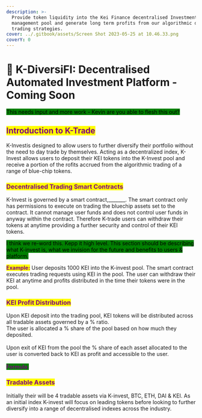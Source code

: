 ```yaml
---
description: >-
  Provide token liquidity into the Kei Finance decentralised Investment
  management pool and generate long term profits from our algorithmic dex
  trading strategies.
cover: ../.gitbook/assets/Screen Shot 2023-05-25 at 10.46.33.png
coverY: 0
---
```


# 💱 K-DiversiFI: Decentralised Automated Investment Platform - Coming Soon

<mark style="background-color:green;">This needs input and more work - Kevin are you able to flesh this out?</mark>

## <mark style="color:purple;">Introduction to K-Trade</mark>&#x20;

K-Investis designed to allow users to further diversify their portfolio without the need to day trade by themselves. Acting as a decentralized index, K-Invest allows users to deposit their KEI tokens into the K-Invest pool and receive a portion of the rofits accrued from the algorithmic trading of a range of blue-chip tokens.



### <mark style="color:purple;">Decentralised Trading Smart Contracts</mark>&#x20;

K-Invest is governed by a smart contract,\_\_\_\_\_\_\_. The smart contract only has permissions to execute on trading the bluechip assets set to the contract. It cannot manage user funds and does not control user funds in anyway within the contract. Therefore K-trade users can withdraw their tokens at anytime providing a further security and control of their KEI tokens.&#x20;

<mark style="background-color:green;">I think we re-word this. Kepp it high level. This section should be describing what K-invest is, what we invision for the future and benefits to users & platform.</mark>

<mark style="color:purple;">**Example:**</mark> User deposits 1000 KEI into the K-invest pool. The smart contract executes trading requests using KEI in the pool. The user can withdraw their KEI at anytime and profits distributed in the time their tokens were in the pool.&#x20;

### <mark style="color:purple;">KEI Profit Distribution</mark>&#x20;

Upon KEI deposit into the trading pool, KEI tokens will be distributed across all tradable assets governed by a % ratio. \
The user is allocated a % share of the pool based on how much they deposited. \
\
Upon exit of KEI from the pool the % share of each asset allocated to the user is converted back to KEI as profit and accessible to the user. \
\
<mark style="color:purple;background-color:green;">**Formula:**</mark>&#x20;

### <mark style="color:purple;">Tradable Assets</mark>

Initially their will be 4 tradable assets via K-invest, BTC, ETH, DAI & KEI. As an initial index K-invest will focus on leading tokens before looking to further diversify into a range of decentralised indexes across the industry.
